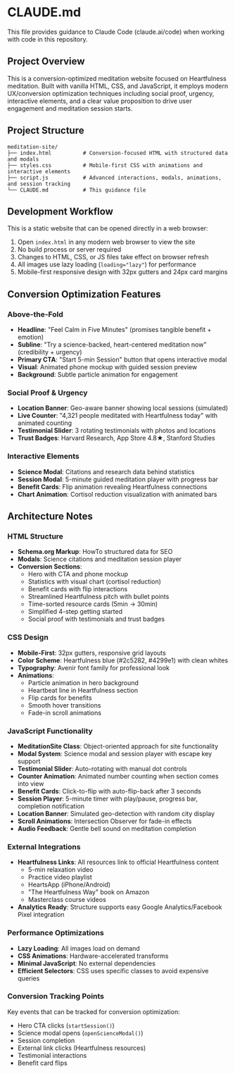 # CLAUDE.md

This file provides guidance to Claude Code (claude.ai/code) when working with code in this repository.

## Project Overview

This is a conversion-optimized meditation website focused on Heartfulness meditation. Built with vanilla HTML, CSS, and JavaScript, it employs modern UX/conversion optimization techniques including social proof, urgency, interactive elements, and a clear value proposition to drive user engagement and meditation session starts.

## Project Structure

```
meditation-site/
├── index.html          # Conversion-focused HTML with structured data and modals
├── styles.css          # Mobile-first CSS with animations and interactive elements
├── script.js           # Advanced interactions, modals, animations, and session tracking
└── CLAUDE.md           # This guidance file
```

## Development Workflow

This is a static website that can be opened directly in a web browser:

1. Open `index.html` in any modern web browser to view the site
2. No build process or server required
3. Changes to HTML, CSS, or JS files take effect on browser refresh
4. All images use lazy loading (`loading="lazy"`) for performance
5. Mobile-first responsive design with 32px gutters and 24px card margins

## Conversion Optimization Features

### Above-the-Fold
- **Headline**: "Feel Calm in Five Minutes" (promises tangible benefit + emotion)
- **Subline**: "Try a science-backed, heart-centered meditation now" (credibility + urgency)
- **Primary CTA**: "Start 5-min Session" button that opens interactive modal
- **Visual**: Animated phone mockup with guided session preview
- **Background**: Subtle particle animation for engagement

### Social Proof & Urgency
- **Location Banner**: Geo-aware banner showing local sessions (simulated)
- **Live Counter**: "4,321 people meditated with Heartfulness today" with animated counting
- **Testimonial Slider**: 3 rotating testimonials with photos and locations
- **Trust Badges**: Harvard Research, App Store 4.8★, Stanford Studies

### Interactive Elements
- **Science Modal**: Citations and research data behind statistics
- **Session Modal**: 5-minute guided meditation player with progress bar
- **Benefit Cards**: Flip animation revealing Heartfulness connections
- **Chart Animation**: Cortisol reduction visualization with animated bars

## Architecture Notes

### HTML Structure
- **Schema.org Markup**: HowTo structured data for SEO
- **Modals**: Science citations and meditation session player
- **Conversion Sections**:
  - Hero with CTA and phone mockup
  - Statistics with visual chart (cortisol reduction)
  - Benefit cards with flip interactions
  - Streamlined Heartfulness pitch with bullet points
  - Time-sorted resource cards (5min → 30min)
  - Simplified 4-step getting started
  - Social proof with testimonials and trust badges

### CSS Design
- **Mobile-First**: 32px gutters, responsive grid layouts
- **Color Scheme**: Heartfulness blue (#2c5282, #4299e1) with clean whites
- **Typography**: Avenir font family for professional look
- **Animations**: 
  - Particle animation in hero background
  - Heartbeat line in Heartfulness section
  - Flip cards for benefits
  - Smooth hover transitions
  - Fade-in scroll animations

### JavaScript Functionality
- **MeditationSite Class**: Object-oriented approach for site functionality
- **Modal System**: Science modal and session player with escape key support
- **Testimonial Slider**: Auto-rotating with manual dot controls
- **Counter Animation**: Animated number counting when section comes into view
- **Benefit Cards**: Click-to-flip with auto-flip-back after 3 seconds
- **Session Player**: 5-minute timer with play/pause, progress bar, completion notification
- **Location Banner**: Simulated geo-detection with random city display
- **Scroll Animations**: Intersection Observer for fade-in effects
- **Audio Feedback**: Gentle bell sound on meditation completion

### External Integrations
- **Heartfulness Links**: All resources link to official Heartfulness content
  - 5-min relaxation video
  - Practice video playlist
  - HeartsApp (iPhone/Android)
  - "The Heartfulness Way" book on Amazon
  - Masterclass course videos
- **Analytics Ready**: Structure supports easy Google Analytics/Facebook Pixel integration

### Performance Optimizations
- **Lazy Loading**: All images load on demand
- **CSS Animations**: Hardware-accelerated transforms
- **Minimal JavaScript**: No external dependencies
- **Efficient Selectors**: CSS uses specific classes to avoid expensive queries

### Conversion Tracking Points
Key events that can be tracked for conversion optimization:
- Hero CTA clicks (`startSession()`)
- Science modal opens (`openScienceModal()`)
- Session completion
- External link clicks (Heartfulness resources)
- Testimonial interactions
- Benefit card flips